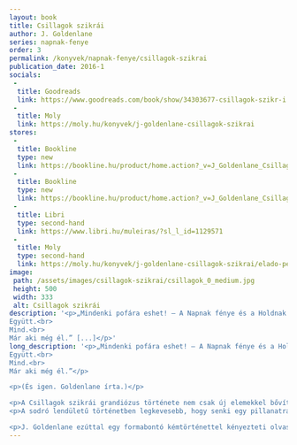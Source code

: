 ```yaml
---
layout: book
title: Csillagok szikrái
author: J. Goldenlane
series: napnak-fenye
order: 3
permalink: /konyvek/napnak-fenye/csillagok-szikrai
publication_date: 2016-1
socials:
 -
  title: Goodreads
  link: https://www.goodreads.com/book/show/34303677-csillagok-szikr-i
 -
  title: Moly
  link: https://moly.hu/konyvek/j-goldenlane-csillagok-szikrai
stores:
 -
  title: Bookline
  type: new
  link: https://bookline.hu/product/home.action?_v=J_Goldenlane_Csillagok_szikrai_I_ko&type=22&id=291183
 -
  title: Bookline
  type: new
  link: https://bookline.hu/product/home.action?_v=J_Goldenlane_Csillagok_szikrai_II_k&type=22&id=291185
 -
  title: Libri
  type: second-hand
  link: https://www.libri.hu/muleiras/?sl_l_id=1129571
 -
  title: Moly
  type: second-hand
  link: https://moly.hu/konyvek/j-goldenlane-csillagok-szikrai/elado-peldanyok
image: 
 path: /assets/images/csillagok-szikrai/csillagok_0_medium.jpg
 height: 500
 width: 333
 alt: Csillagok szikrái
description: '<p>„Mindenki ​pofára eshet! – A Napnak fénye és a Holdnak árnyéka regények hősei újra akcióban!<br>
Együtt.<br>
Mind.<br>
Már aki még él.” [...]</p>'
long_description: '<p>„Mindenki ​pofára eshet! – A Napnak fénye és a Holdnak árnyéka regények hősei újra akcióban!<br>
Együtt.<br>
Mind.<br>
Már aki még él.”</p>

<p>(És igen. Goldenlane írta.)</p>

<p>A Csillagok szikrái grandiózus története nem csak új elemekkel bővíti a korábbi két kötetben megismert világot, de fokozza a fokozhatatlant, a végletekig feszítve a húrt a két nagyhatalom, a Kínai Birodalom és az Ausztrál Föderáció, valamint jeles képviselői, kiváló állampolgárai… vagy épp a híresek és hírhedtek között.</p>
<p>A sodró lendületű történetben legkevesebb, hogy senki egy pillanatra sem érezheti magát biztonságban, és akár a titkosszolgálatok csúcskategóriás ügynökeiről, akár teljhatalmú vezetőikről, akár a világ legtehetségesebb szélhámosairól van szó, mindenkinek minden tudására szüksége van ahhoz, hogy a végső győzelemnek legalább az esélye elérhetővé váljon.</p>

<p>J. Goldenlane ezúttal egy formabontó kémtörténettel kényezteti olvasóit, amely elképesztő csavarjaival bárki számára különleges élményeket rejthet, az írónőt jól ismerők számára pedig a már megszokott módon könnyed és humoros, letehetetlen olvasmány!</p>'
---
```

